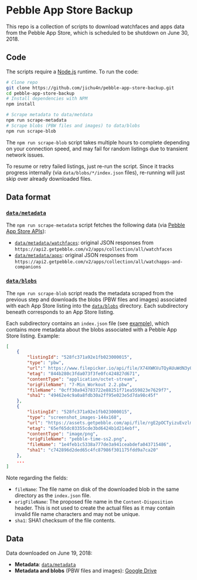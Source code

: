 # Pebble App Store Backup

This repo is a collection of scripts to download watchfaces and apps data from the Pebble App Store, which is scheduled to be shutdown on June 30, 2018.

## Code

The scripts require a [Node.js](https://nodejs.org/en/) runtime. To run the code:

```bash
# Clone repo
git clone https://github.com/jichu4n/pebble-app-store-backup.git
cd pebble-app-store-backup
# Install dependencies with NPM
npm install

# Scrape metadata to data/metdata
npm run scrape-metadata
# Scrape blobs (PBW files and images) to data/blobs
npm run scrape-blob
```

The `npm run scrape-blob` script takes multiple hours to complete depending on your connection speed, and may fail for random listings due to transient network issues.

To resume or retry failed listings, just re-run the script.
Since it tracks progress internally (via `data/blobs/*/index.json` files), re-running will just skip over already downloaded files.

## Data format

### [`data/metadata`](https://github.com/jichu4n/pebble-app-store-backup/tree/master/data/metadata)

The `npm run scrape-metadata` script fetches the following data (via [Pebble App Store APIs](https://gist.github.com/fletchto99/0be62d09c7b993fdd8ec)):

- [`data/metadata/watchfaces`](https://github.com/jichu4n/pebble-app-store-backup/tree/master/data/metadata/watchfaces): original JSON responses from `https://api2.getpebble.com/v2/apps/collection/all/watchfaces`
- [`data/metadata/apps`](https://github.com/jichu4n/pebble-app-store-backup/tree/master/data/metadata/apps): original JSON responses from `https://api2.getpebble.com/v2/apps/collection/all/watchapps-and-companions`

### [`data/blobs`](https://github.com/jichu4n/pebble-app-store-backup/tree/master/data/blobs)

The `npm run scrape-blob` script reads the metadata scraped from the previous step and downloads the blobs (PBW files and images) associated with each App Store listing into the [`data/blobs`](https://github.com/jichu4n/pebble-app-store-backup/tree/master/data/blobs) directory. Each subdirectory beneath corresponds to an App Store listing.

Each subdirectory contains an `index.json` file (see [example](https://github.com/jichu4n/pebble-app-store-backup/blob/master/data/blobs/528fc371a92e1fb023000015/index.json)), which contains more metadata about the blobs associated with a Pebble App Store listing. Example:

```json
[
    {
        "listingId": "528fc371a92e1fb023000015",
        "type": "pbw",
        "url":" https://www.filepicker.io/api/file/X74XWKVuTQyAUuWdN3yQ",
        "etag": "844b280c3fda073f3fe0fc424827d671",
        "contentType": "application/octet-stream",
        "origFileName": "7-Min_Workout 2.2.pbw",
        "fileName": "0cff30a943783722e88251f71ea559823e7629f7",
        "sha1": "49462e4c9a0a8fdb30a2ff95e023e5d7da98c45f"
    },
    {
        "listingId": "528fc371a92e1fb023000015",
        "type": "screenshot_images-144x168",
        "url": "https://assets.getpebble.com/api/file/rgE2pOCTyizuEvzlmtd1/convert?cache=true&fit=crop&w=144&h=168",
        "etag": "65ef65dc03355cde3bd6424b1d214ebf",
        "contentType": "image/png",
        "origFileName": "pebble-time-ss2.png",
        "fileName": "1e4feb1c5338a777de3a941ceabdefa043715486",
        "sha1": "c742896d2ded65c4fc87986f301175fdd9a7ca20"
    },
    ...
]
```

Note regarding the fields:

- `fileName`: The file name on disk of the downloaded blob in the same directory as the `index.json` file.
- `origFileName`: The proposed file name in the `Content-Disposition` header. This is not used to create the actual files as it may contain invalid file name characters and may not be unique.
- `sha1`: SHA1 checksum of the file contents.

## Data

Data downloaded on June 19, 2018:

- **Metadata**: [`data/metadata`](https://github.com/jichu4n/pebble-app-store-backup/tree/master/data/metadata)
- **Metadata and blobs** (PBW files and images): [Google Drive](https://drive.google.com/open?id=1gtf7xguGPUIRRsZi8ZCwDrYe7mQI39X_)
